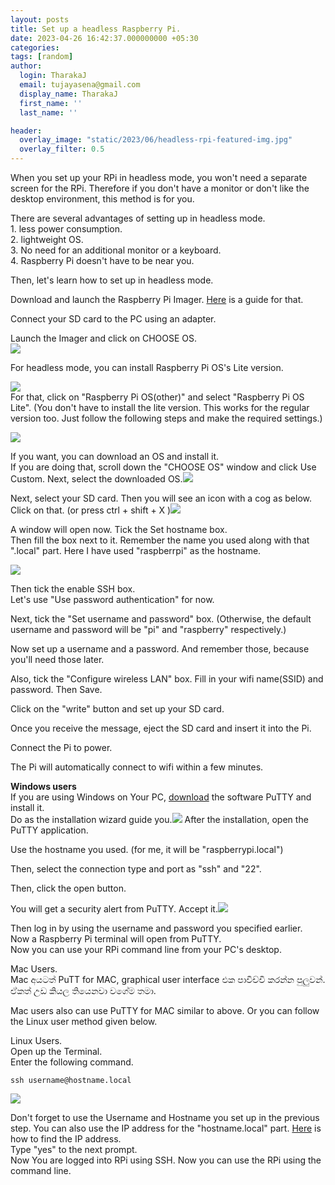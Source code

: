 ```yaml
---
layout: posts
title: Set up a headless Raspberry Pi.
date: 2023-04-26 16:42:37.000000000 +05:30
categories:
tags: [random]
author:
  login: TharakaJ
  email: tujayasena@gmail.com
  display_name: TharakaJ
  first_name: ''
  last_name: ''

header:
  overlay_image: "static/2023/06/headless-rpi-featured-img.jpg"
  overlay_filter: 0.5
---
```

When you set up your RPi in headless mode, you won't need a separate screen for the RPi. Therefore if you don't have a monitor or don't like the desktop environment, this method is for you.


<p>There are several advantages of setting up in headless mode.<br />
1. less power consumption.<br />
2. lightweight OS.<br />
3. No need for an additional monitor or a keyboard.<br />
4. Raspberry Pi doesn't have to be near you.</p>
<p>Then, let's learn how to set up in headless mode.</p>
<p>Download and launch the Raspberry Pi Imager.  <a href="{{ site.baseurl }}/getting-started/#setup-your-sd-card" target="_blank" rel="noopener">Here</a> is a guide for that.</p>
<p>Connect your SD card to the PC using an adapter.</p>
<p>Launch the Imager and click on CHOOSE OS.<br />
<img src="{{ site.baseurl }}/static/2023/04/Screenshot-from-2023-04-26-16.33.55@2x-e1682518769168.png" /></p>
<p>For headless mode, you can install Raspberry Pi OS's Lite version.</p>
<p><img src="{{ site.baseurl }}/static/2023/04/rpi_select-os-window-e1682519013135.png" /><br />
For that, click on "Raspberry Pi OS(other)" and select "Raspberry Pi OS Lite". (You don't have to install the lite version. This works for the regular version too. Just follow the following steps and make the required settings.)</p>
<p><img src="{{ site.baseurl }}/static/2023/04/rpi_select-os-window-e1682519013135.png" /></p>
<p>If you want, you can download an OS and install it.<br />
If you are doing that, scroll down the "CHOOSE OS" window and click Use Custom. Next, select the downloaded OS.<img src="{{ site.baseurl }}/static/2023/04/rpi_select-custom-OS-e1682519714463.png" /></p>
<p>Next, select your SD card. Then you will see an icon with a cog as below. Click on that. (or press ctrl + shift + X )<img src="{{ site.baseurl }}/static/2023/04/rpi_settings-button.png" /></p>
<p>A window will open now. Tick the Set hostname box.<br />
Then fill the box next to it. Remember the name you used along with that ".local" part. Here I have used "raspberrpi" as the hostname.</p>
<p><img src="{{ site.baseurl }}/static/2023/04/rpi_settings-changing-e1682520413894.png" /></p>
<p>Then tick the enable SSH box.<br />
Let's use  "Use password authentication" for now.</p>
<p>Next, tick the "Set username and password" box. (Otherwise, the default username and password will be "pi" and "raspberry" respectively.)</p>
<p>Now set up a username and a password. And remember those, because you'll need those later.</p>
<p>Also, tick the "Configure wireless LAN" box. Fill in your wifi name(SSID) and password.
Then Save.
</p>
<p>Click on the "write" button and set up your SD card.</p>
<p>Once you receive the message, eject the SD card and insert it into the Pi.</p>
<p>Connect the Pi to power.</p>
<p>The Pi will automatically connect to wifi within a few minutes.</p>
<p><strong>Windows users</strong><br />
If you are using Windows on Your PC, <a href="https://www.chiark.greenend.org.uk/~sgtatham/putty/">download</a> the software PuTTY and install it.<br />
Do as the installation wizard guide you.<img src="{{ site.baseurl }}/static/2023/04/PuTTY-Installation1-e1682521300379.png" /> After the installation, open the PuTTY application.</p>
<p>Use the hostname you used. (for me, it will be "raspberrypi.local")</p>
<p>Then, select the connection type and port as "ssh" and "22".</p>
<p>Then, click the open button.</p>
<p>You will get a security alert from PuTTY. Accept it.<img src="{{ site.baseurl }}/static/2023/04/putty-alert-e1682525446957.png" /></p>
<p>Then log in by using the username and password you specified earlier.<br />
Now a Raspberry Pi terminal will open from PuTTY.<br />
Now you can use your RPi command line from your PC's desktop.</p>
<p>Mac Users.<br />
Mac අයටත් PuTT for MAC, graphical user interface එක පාවිච්චි කරන්න පුලුවන්. ඒකත් උඩ කියල තියෙනවා වගේම තමා.</p>
<p>Mac users also can use PuTTY for MAC similar to above. Or you can follow the Linux user method given below.</p>
<p>Linux Users.<br />
Open up the Terminal.<br />
Enter the following command.</p>
<p><code>ssh username@hostname.local</code></p>
<p><img src="{{ site.baseurl }}/static/2023/04/ssh-login-e1682526401174.png" /></p>
<p>Don't forget to use the Username and Hostname you set up in the previous step. You can also use the IP address for the "hostname.local" part. <a href="{{ site.baseurl }}/how-to-find-the-ip-address/" target="_blank" rel="noopener">Here</a> is how to find the IP address.<br />
Type "yes" to the next prompt.<br>
Now You are logged into RPi using SSH. Now you can use the RPi using the command line.</p>
